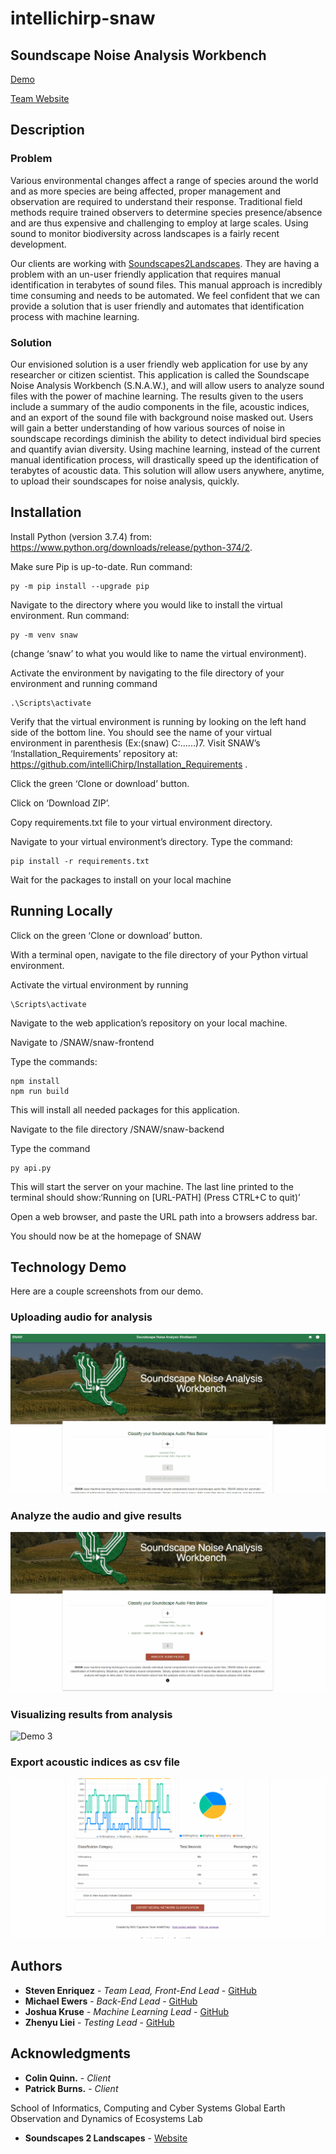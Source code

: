 # intellichirp-snaw
## Soundscape Noise Analysis Workbench

[Demo](https://github.com/intelliChirp/SNAW)

[Team Website](https://www.cefns.nau.edu/capstone/projects/CS/2020/IntelliChirp-S20/)

## Description

### Problem
Various environmental changes affect a range of species around the world and as more species are being affected, proper management and observation are required to understand their response. Traditional field methods require trained observers to determine species presence/absence and are thus expensive and challenging to employ at large scales. Using sound to monitor biodiversity across landscapes is a fairly recent development.

Our clients are working with [Soundscapes2Landscapes](https://soundscapes2landscapes.org/). They are having a problem with an un-user friendly application that requires manual identification in terabytes of sound files. This manual approach is incredibly time consuming and needs to be automated. We feel confident that we can provide a solution that is user friendly and automates that identification process with machine learning.

### Solution

Our envisioned solution is a user friendly web application for use by any researcher or citizen scientist. This application is called the Soundscape Noise Analysis Workbench (S.N.A.W.), and will allow users to analyze sound files with the power of machine learning. The results given to the users include a summary of the audio components in the file, acoustic indices, and an export of the sound file with background noise masked out. Users will gain a better understanding of how various sources of noise in soundscape recordings diminish the ability to detect individual bird species and quantify avian diversity. Using machine learning, instead of the current manual identification process, will drastically speed up the identification of terabytes of acoustic data. This solution will allow users anywhere, anytime, to upload their soundscapes for noise analysis, quickly.

## Installation

Install Python (version 3.7.4) from: 
https://www.python.org/downloads/release/python-374/2.

Make sure Pip is up-to-date. Run command: 
~~~~
py -m pip install --upgrade pip
~~~~

Navigate to the directory where you would like to install the virtual environment. Run command:
~~~~
py -m venv snaw 
~~~~
(change ‘snaw’ to what you would like to name the virtual environment).

Activate the environment by navigating to the file directory of your environment and running command 
~~~~
.\Scripts\activate
~~~~

Verify that the virtual environment is running by looking on the left hand side of the bottom line. You should see the name of your virtual environment in parenthesis (Ex:(snaw) C:\......)7. Visit SNAW’s ‘Installation_Requirements’ repository at: https://github.com/intelliChirp/Installation_Requirements . 

Click the green ‘Clone or download’ button. 

Click on ‘Download ZIP’. 

Copy requirements.txt file to your virtual environment directory. 

Navigate to your virtual environment’s directory. Type the command: 
~~~~
pip install -r requirements.txt
~~~~
Wait for the packages to install on your local machine

## Running Locally

Click on the green ‘Clone or download’ button.

With a terminal open, navigate to the file directory of your Python virtual environment. 

Activate the virtual environment by running 
~~~~
\Scripts\activate
~~~~
Navigate to the web application’s repository on your local machine.

Navigate to /SNAW/snaw-frontend

Type the commands:
~~~~
npm install
npm run build
~~~~
This will install all needed packages for this application.

Navigate to the file directory /SNAW/snaw-backend

Type the command 
~~~~
py api.py
~~~~
This will start the server on your machine. The last line printed to the terminal should show:‘Running on [URL-PATH] (Press CTRL+C to quit)’

Open a web browser, and paste the URL path into a browsers address bar.

You should now be at the homepage of SNAW

## Technology Demo

Here are a couple screenshots from our demo.

### Uploading audio for analysis
![Demo 1](readme_images/upload.gif)

### Analyze the audio and give results
![Demo 2](readme_images/analyze.gif)

### Visualizing results from analysis
![Demo 3](readme_images/visualization.gif)

### Export acoustic indices as csv file
![Demo 3](readme_images/export.gif)

## Authors

* **Steven Enriquez** - *Team Lead, Front-End Lead* - [GitHub](https://github.com/stevenenriquez)
* **Michael Ewers** - *Back-End Lead* - [GitHub](https://github.com/MEwers96)
* **Joshua Kruse** - *Machine Learning Lead* - [GitHub](https://github.com/JoshEKruse)
* **Zhenyu Liei** - *Testing Lead* - [GitHub](https://github.com/lei37927)

## Acknowledgments

* **Colin Quinn.** - *Client*
* **Patrick Burns.** - *Client*

School of Informatics, Computing and Cyber Systems
Global Earth Observation and Dynamics of Ecosystems Lab

* **Soundscapes 2 Landscapes** - [Website](https://soundscapes2landscapes.org/)
